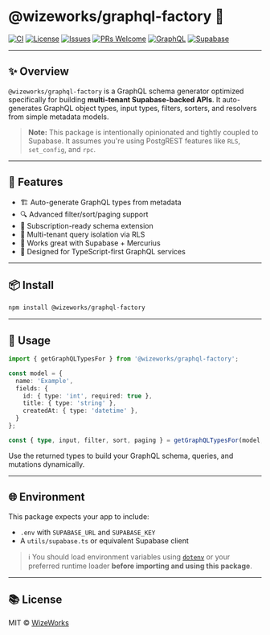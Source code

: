 # @wizeworks/graphql-factory 🚀

[![CI](https://img.shields.io/github/actions/workflow/status/wize-works/graphql-factory/publish.yml?label=CI&style=flat-square)](https://github.com/wize-works/graphql-factory/actions/workflows/publish.yml)
[![License](https://img.shields.io/github/license/wize-works/graphql-factory?style=flat-square)](LICENSE)
[![Issues](https://img.shields.io/github/issues/wize-works/graphql-factory?style=flat-square)](https://github.com/wize-works/graphql-factory/issues)
[![PRs Welcome](https://img.shields.io/badge/PRs-welcome-brightgreen.svg?style=flat-square)](https://github.com/wize-works/graphql-factory/pulls)
[![GraphQL](https://img.shields.io/badge/graphql-powered-E10098.svg?style=flat-square&logo=graphql&logoColor=white)](https://graphql.org)
[![Supabase](https://img.shields.io/badge/backend-supabase-3ECF8E?style=flat-square&logo=supabase&logoColor=white)](https://supabase.com)

---

## ✨ Overview

`@wizeworks/graphql-factory` is a GraphQL schema generator optimized specifically for building **multi-tenant Supabase-backed APIs**. It auto-generates GraphQL object types, input types, filters, sorters, and resolvers from simple metadata models.

> **Note:** This package is intentionally opinionated and tightly coupled to Supabase. It assumes you're using PostgREST features like `RLS`, `set_config`, and `rpc`.

---

## 🔧 Features

- 🏗️ Auto-generate GraphQL types from metadata
- 🔍 Advanced filter/sort/paging support
- 🔁 Subscription-ready schema extension
- 🔐 Multi-tenant query isolation via RLS
- 🔗 Works great with Supabase + Mercurius
- 🎯 Designed for TypeScript-first GraphQL services

---

## 📦 Install

```bash
npm install @wizeworks/graphql-factory
```

---

## 📄 Usage

```ts
import { getGraphQLTypesFor } from '@wizeworks/graphql-factory';

const model = {
  name: 'Example',
  fields: {
    id: { type: 'int', required: true },
    title: { type: 'string' },
    createdAt: { type: 'datetime' },
  }
};

const { type, input, filter, sort, paging } = getGraphQLTypesFor(model, 'Example');
```

Use the returned types to build your GraphQL schema, queries, and mutations dynamically.

---

## 🌐 Environment

This package expects your app to include:
- `.env` with `SUPABASE_URL` and `SUPABASE_KEY`
- A `utils/supabase.ts` or equivalent Supabase client

> ℹ️ You should load environment variables using [`dotenv`](https://www.npmjs.com/package/dotenv) or your preferred runtime loader **before importing and using this package**.

---

## 📚 License

MIT © [WizeWorks](https://github.com/wize-works)
